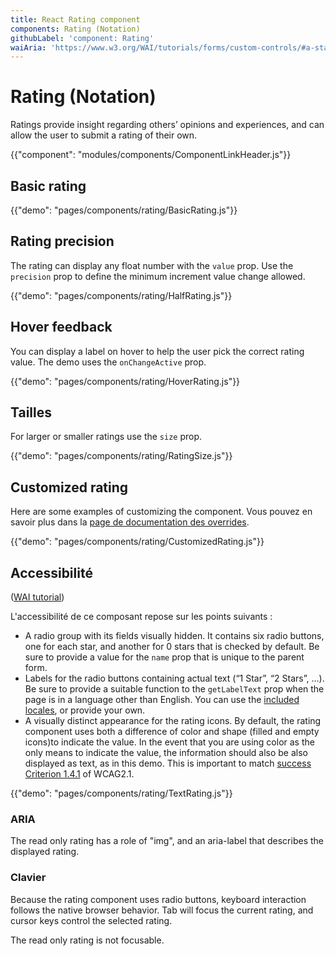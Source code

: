 ```yaml
---
title: React Rating component
components: Rating (Notation)
githubLabel: 'component: Rating'
waiAria: 'https://www.w3.org/WAI/tutorials/forms/custom-controls/#a-star-rating'
---
```


# Rating (Notation)

<p class="description">Ratings provide insight regarding others’ opinions and experiences, and can allow the user to submit a rating of their own.</p>

{{"component": "modules/components/ComponentLinkHeader.js"}}

## Basic rating

{{"demo": "pages/components/rating/BasicRating.js"}}

## Rating precision

The rating can display any float number with the `value` prop. Use the `precision` prop to define the minimum increment value change allowed.

{{"demo": "pages/components/rating/HalfRating.js"}}

## Hover feedback

You can display a label on hover to help the user pick the correct rating value. The demo uses the `onChangeActive` prop.

{{"demo": "pages/components/rating/HoverRating.js"}}

## Tailles

For larger or smaller ratings use the `size` prop.

{{"demo": "pages/components/rating/RatingSize.js"}}

## Customized rating

Here are some examples of customizing the component. Vous pouvez en savoir plus dans la [page de documentation des overrides](/customization/components/).

{{"demo": "pages/components/rating/CustomizedRating.js"}}

## Accessibilité

([WAI tutorial](https://www.w3.org/WAI/tutorials/forms/custom-controls/#a-star-rating))

L'accessibilité de ce composant repose sur les points suivants :

- A radio group with its fields visually hidden. It contains six radio buttons, one for each star, and another for 0 stars that is checked by default. Be sure to provide a value for the `name` prop that is unique to the parent form.
- Labels for the radio buttons containing actual text (“1 Star”, “2 Stars”, …). Be sure to provide a suitable function to the `getLabelText` prop when the page is in a language other than English. You can use the [included locales](https://material-ui.com/guides/localization/), or provide your own.
- A visually distinct appearance for the rating icons. By default, the rating component uses both a difference of color and shape (filled and empty icons)to indicate the value. In the event that you are using color as the only means to indicate the value, the information should also be also displayed as text, as in this demo. This is important to match [success Criterion 1.4.1](https://www.w3.org/TR/WCAG21/#use-of-color) of WCAG2.1.

{{"demo": "pages/components/rating/TextRating.js"}}

### ARIA

The read only rating has a role of "img", and an aria-label that describes the displayed rating.

### Clavier

Because the rating component uses radio buttons, keyboard interaction follows the native browser behavior. Tab will focus the current rating, and cursor keys control the selected rating.

The read only rating is not focusable.
